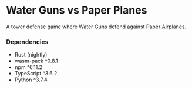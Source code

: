 # Water Guns vs Paper Planes
A tower defense game where Water Guns defend against Paper Airplanes.

### Dependencies
* Rust (nightly)
* wasm-pack ^0.8.1
* npm ^6.11.2
* TypeScript ^3.6.2
* Python ^3.7.4